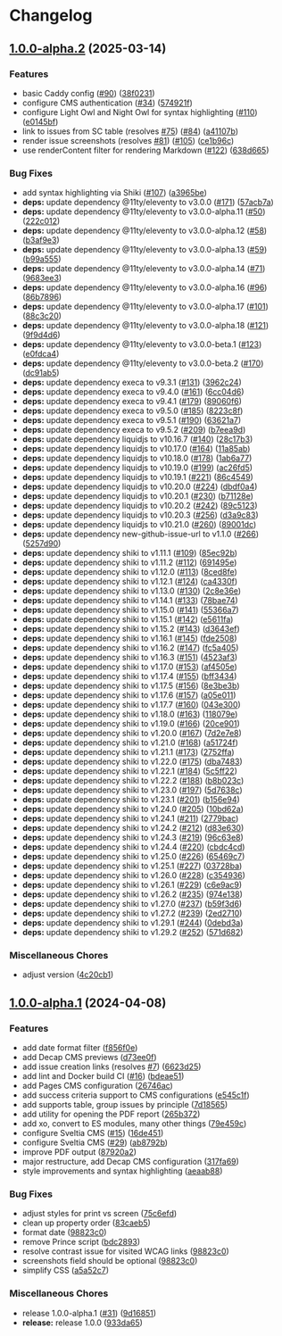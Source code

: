 # Changelog

## [1.0.0-alpha.2](https://github.com/inclusive-design/idrc-wcag-reporter/compare/v1.0.0-alpha.1...v1.0.0-alpha.2) (2025-03-14)


### Features

* basic Caddy config ([#90](https://github.com/inclusive-design/idrc-wcag-reporter/issues/90)) ([38f0231](https://github.com/inclusive-design/idrc-wcag-reporter/commit/38f02318a01cbdf9ffdaafe6a69126a9100b557b))
* configure CMS authentication ([#34](https://github.com/inclusive-design/idrc-wcag-reporter/issues/34)) ([574921f](https://github.com/inclusive-design/idrc-wcag-reporter/commit/574921fea98c5e1bf94dbea511a030a08e63303f))
* configure Light Owl and Night Owl for syntax highlighting ([#110](https://github.com/inclusive-design/idrc-wcag-reporter/issues/110)) ([e0145bf](https://github.com/inclusive-design/idrc-wcag-reporter/commit/e0145bf7753b80675a63bfa9e60e1f0bbf352a1c))
* link to issues from SC table (resolves [#75](https://github.com/inclusive-design/idrc-wcag-reporter/issues/75)) ([#84](https://github.com/inclusive-design/idrc-wcag-reporter/issues/84)) ([a41107b](https://github.com/inclusive-design/idrc-wcag-reporter/commit/a41107b7941b112ba2b1ea29f8c88a7b1a546a34))
* render issue screenshots (resolves [#81](https://github.com/inclusive-design/idrc-wcag-reporter/issues/81)) ([#105](https://github.com/inclusive-design/idrc-wcag-reporter/issues/105)) ([ce1b96c](https://github.com/inclusive-design/idrc-wcag-reporter/commit/ce1b96ce91b72b09ef86d18c384af467b475b705))
* use renderContent filter for rendering Markdown ([#122](https://github.com/inclusive-design/idrc-wcag-reporter/issues/122)) ([638d665](https://github.com/inclusive-design/idrc-wcag-reporter/commit/638d665e79fce291b46ffc93e0647124ee1c9010))


### Bug Fixes

* add syntax highlighting via Shiki ([#107](https://github.com/inclusive-design/idrc-wcag-reporter/issues/107)) ([a3965be](https://github.com/inclusive-design/idrc-wcag-reporter/commit/a3965be4019276fc3dfdaebeddfb1ab40a806803))
* **deps:** update dependency @11ty/eleventy to v3.0.0 ([#171](https://github.com/inclusive-design/idrc-wcag-reporter/issues/171)) ([57acb7a](https://github.com/inclusive-design/idrc-wcag-reporter/commit/57acb7adbe0b02bebd1f6030b4cc225fac7cb55d))
* **deps:** update dependency @11ty/eleventy to v3.0.0-alpha.11 ([#50](https://github.com/inclusive-design/idrc-wcag-reporter/issues/50)) ([222c012](https://github.com/inclusive-design/idrc-wcag-reporter/commit/222c0124b22208ee1a53a6de85ee28559736c190))
* **deps:** update dependency @11ty/eleventy to v3.0.0-alpha.12 ([#58](https://github.com/inclusive-design/idrc-wcag-reporter/issues/58)) ([b3af9e3](https://github.com/inclusive-design/idrc-wcag-reporter/commit/b3af9e3ad4f53d341fd23dd1277191a59454901a))
* **deps:** update dependency @11ty/eleventy to v3.0.0-alpha.13 ([#59](https://github.com/inclusive-design/idrc-wcag-reporter/issues/59)) ([b99a555](https://github.com/inclusive-design/idrc-wcag-reporter/commit/b99a5552f088e372ecf78fd3432ecdcc4771a40a))
* **deps:** update dependency @11ty/eleventy to v3.0.0-alpha.14 ([#71](https://github.com/inclusive-design/idrc-wcag-reporter/issues/71)) ([9683ee3](https://github.com/inclusive-design/idrc-wcag-reporter/commit/9683ee326555cd067fc0aa0d9e142ee07400e16c))
* **deps:** update dependency @11ty/eleventy to v3.0.0-alpha.16 ([#96](https://github.com/inclusive-design/idrc-wcag-reporter/issues/96)) ([86b7896](https://github.com/inclusive-design/idrc-wcag-reporter/commit/86b7896d0346281b70d62f29d3bd17f78e74558b))
* **deps:** update dependency @11ty/eleventy to v3.0.0-alpha.17 ([#101](https://github.com/inclusive-design/idrc-wcag-reporter/issues/101)) ([88c3c20](https://github.com/inclusive-design/idrc-wcag-reporter/commit/88c3c20e78445f12bcceef2a99f3cb3af07dd0d1))
* **deps:** update dependency @11ty/eleventy to v3.0.0-alpha.18 ([#121](https://github.com/inclusive-design/idrc-wcag-reporter/issues/121)) ([9f9d4d6](https://github.com/inclusive-design/idrc-wcag-reporter/commit/9f9d4d6159ab19923300dadbdb8b733738275fe5))
* **deps:** update dependency @11ty/eleventy to v3.0.0-beta.1 ([#123](https://github.com/inclusive-design/idrc-wcag-reporter/issues/123)) ([e0fdca4](https://github.com/inclusive-design/idrc-wcag-reporter/commit/e0fdca431503a68896b1e4fda9dac61fcaf0891b))
* **deps:** update dependency @11ty/eleventy to v3.0.0-beta.2 ([#170](https://github.com/inclusive-design/idrc-wcag-reporter/issues/170)) ([dc91ab5](https://github.com/inclusive-design/idrc-wcag-reporter/commit/dc91ab5452567bf9dc6be044cb736b4179c56df9))
* **deps:** update dependency execa to v9.3.1 ([#131](https://github.com/inclusive-design/idrc-wcag-reporter/issues/131)) ([3962c24](https://github.com/inclusive-design/idrc-wcag-reporter/commit/3962c2478216e2ce423b8b2e9db25d412fe93533))
* **deps:** update dependency execa to v9.4.0 ([#161](https://github.com/inclusive-design/idrc-wcag-reporter/issues/161)) ([6cc04d6](https://github.com/inclusive-design/idrc-wcag-reporter/commit/6cc04d6594e2f860d25b7430a085dcb5590b8baa))
* **deps:** update dependency execa to v9.4.1 ([#179](https://github.com/inclusive-design/idrc-wcag-reporter/issues/179)) ([89060f6](https://github.com/inclusive-design/idrc-wcag-reporter/commit/89060f61df46c4477ae4876d474e1669a04e0c38))
* **deps:** update dependency execa to v9.5.0 ([#185](https://github.com/inclusive-design/idrc-wcag-reporter/issues/185)) ([8223c8f](https://github.com/inclusive-design/idrc-wcag-reporter/commit/8223c8f3449d02554b556862e734dd0feba2054a))
* **deps:** update dependency execa to v9.5.1 ([#190](https://github.com/inclusive-design/idrc-wcag-reporter/issues/190)) ([63621a7](https://github.com/inclusive-design/idrc-wcag-reporter/commit/63621a790503619c9030b9f1fde2422afbe2c89e))
* **deps:** update dependency execa to v9.5.2 ([#209](https://github.com/inclusive-design/idrc-wcag-reporter/issues/209)) ([b7eea9d](https://github.com/inclusive-design/idrc-wcag-reporter/commit/b7eea9de47410e352961d94655674309ec87f1d4))
* **deps:** update dependency liquidjs to v10.16.7 ([#140](https://github.com/inclusive-design/idrc-wcag-reporter/issues/140)) ([28c17b3](https://github.com/inclusive-design/idrc-wcag-reporter/commit/28c17b3e042ca9c28ccdf8bee67627f47d4d56e0))
* **deps:** update dependency liquidjs to v10.17.0 ([#164](https://github.com/inclusive-design/idrc-wcag-reporter/issues/164)) ([11a85ab](https://github.com/inclusive-design/idrc-wcag-reporter/commit/11a85ab3de0262b9af103541a683aca469cad585))
* **deps:** update dependency liquidjs to v10.18.0 ([#178](https://github.com/inclusive-design/idrc-wcag-reporter/issues/178)) ([1ab6a77](https://github.com/inclusive-design/idrc-wcag-reporter/commit/1ab6a77ecfd19c16c45d677ae2750aa6b6ef7ce7))
* **deps:** update dependency liquidjs to v10.19.0 ([#199](https://github.com/inclusive-design/idrc-wcag-reporter/issues/199)) ([ac26fd5](https://github.com/inclusive-design/idrc-wcag-reporter/commit/ac26fd5141c8ae9074afe24d9c75222b142d8ce7))
* **deps:** update dependency liquidjs to v10.19.1 ([#221](https://github.com/inclusive-design/idrc-wcag-reporter/issues/221)) ([86c4549](https://github.com/inclusive-design/idrc-wcag-reporter/commit/86c454925e3849476c1f176dd1c688a6bda80922))
* **deps:** update dependency liquidjs to v10.20.0 ([#224](https://github.com/inclusive-design/idrc-wcag-reporter/issues/224)) ([dbdf0a4](https://github.com/inclusive-design/idrc-wcag-reporter/commit/dbdf0a4dcea1e4dddb08af555b3329c2865a96d9))
* **deps:** update dependency liquidjs to v10.20.1 ([#230](https://github.com/inclusive-design/idrc-wcag-reporter/issues/230)) ([b71128e](https://github.com/inclusive-design/idrc-wcag-reporter/commit/b71128e8099d9045fc78f45a19d97effccd03ec1))
* **deps:** update dependency liquidjs to v10.20.2 ([#242](https://github.com/inclusive-design/idrc-wcag-reporter/issues/242)) ([89c5123](https://github.com/inclusive-design/idrc-wcag-reporter/commit/89c512311e34c98da7fac323f50e7a52999d2e92))
* **deps:** update dependency liquidjs to v10.20.3 ([#256](https://github.com/inclusive-design/idrc-wcag-reporter/issues/256)) ([d3a9c83](https://github.com/inclusive-design/idrc-wcag-reporter/commit/d3a9c83487c0f9a1bcb1f5cd74546e7b65110cbc))
* **deps:** update dependency liquidjs to v10.21.0 ([#260](https://github.com/inclusive-design/idrc-wcag-reporter/issues/260)) ([89001dc](https://github.com/inclusive-design/idrc-wcag-reporter/commit/89001dce103058ecb90eea92e0d385dc52abc164))
* **deps:** update dependency new-github-issue-url to v1.1.0 ([#266](https://github.com/inclusive-design/idrc-wcag-reporter/issues/266)) ([5257d90](https://github.com/inclusive-design/idrc-wcag-reporter/commit/5257d90399c1da4d236b3923fcb8e0be0d36ed38))
* **deps:** update dependency shiki to v1.11.1 ([#109](https://github.com/inclusive-design/idrc-wcag-reporter/issues/109)) ([85ec92b](https://github.com/inclusive-design/idrc-wcag-reporter/commit/85ec92bdb0cde3f090f4ddaeedfcda2a136591da))
* **deps:** update dependency shiki to v1.11.2 ([#112](https://github.com/inclusive-design/idrc-wcag-reporter/issues/112)) ([691495e](https://github.com/inclusive-design/idrc-wcag-reporter/commit/691495e455833e30974b7c203a6635d191581854))
* **deps:** update dependency shiki to v1.12.0 ([#113](https://github.com/inclusive-design/idrc-wcag-reporter/issues/113)) ([8ced8fe](https://github.com/inclusive-design/idrc-wcag-reporter/commit/8ced8fec4efd0e5991b76ca64425ead95809caed))
* **deps:** update dependency shiki to v1.12.1 ([#124](https://github.com/inclusive-design/idrc-wcag-reporter/issues/124)) ([ca4330f](https://github.com/inclusive-design/idrc-wcag-reporter/commit/ca4330f9097d6b6c5d2e1cae0d72d05de91bba72))
* **deps:** update dependency shiki to v1.13.0 ([#130](https://github.com/inclusive-design/idrc-wcag-reporter/issues/130)) ([2c8e36e](https://github.com/inclusive-design/idrc-wcag-reporter/commit/2c8e36ebba1edc9965cd314d6de19709f77bf919))
* **deps:** update dependency shiki to v1.14.1 ([#133](https://github.com/inclusive-design/idrc-wcag-reporter/issues/133)) ([78bae74](https://github.com/inclusive-design/idrc-wcag-reporter/commit/78bae74e2e069380b2b149eb265c645614fcb586))
* **deps:** update dependency shiki to v1.15.0 ([#141](https://github.com/inclusive-design/idrc-wcag-reporter/issues/141)) ([55366a7](https://github.com/inclusive-design/idrc-wcag-reporter/commit/55366a7bab91a21c21628e72bb0c13e9d28acf27))
* **deps:** update dependency shiki to v1.15.1 ([#142](https://github.com/inclusive-design/idrc-wcag-reporter/issues/142)) ([e5611fa](https://github.com/inclusive-design/idrc-wcag-reporter/commit/e5611fa51abaf8de7453848a974a2e4e0cbbb03f))
* **deps:** update dependency shiki to v1.15.2 ([#143](https://github.com/inclusive-design/idrc-wcag-reporter/issues/143)) ([d3643ef](https://github.com/inclusive-design/idrc-wcag-reporter/commit/d3643ef16e65757a5ead6f07bf74bb2e5ef1abec))
* **deps:** update dependency shiki to v1.16.1 ([#145](https://github.com/inclusive-design/idrc-wcag-reporter/issues/145)) ([fde2508](https://github.com/inclusive-design/idrc-wcag-reporter/commit/fde2508571d0cb777d7eb9f828be25120ee6c3d6))
* **deps:** update dependency shiki to v1.16.2 ([#147](https://github.com/inclusive-design/idrc-wcag-reporter/issues/147)) ([fc5a405](https://github.com/inclusive-design/idrc-wcag-reporter/commit/fc5a4059d24d9c81f1860c16c277e6ac489519db))
* **deps:** update dependency shiki to v1.16.3 ([#151](https://github.com/inclusive-design/idrc-wcag-reporter/issues/151)) ([4523af3](https://github.com/inclusive-design/idrc-wcag-reporter/commit/4523af3901362bba61e00acd6703a5ae10f5de97))
* **deps:** update dependency shiki to v1.17.0 ([#153](https://github.com/inclusive-design/idrc-wcag-reporter/issues/153)) ([af4505e](https://github.com/inclusive-design/idrc-wcag-reporter/commit/af4505ed23cdd8c73e8a2d20afcdac1dbec56fc8))
* **deps:** update dependency shiki to v1.17.4 ([#155](https://github.com/inclusive-design/idrc-wcag-reporter/issues/155)) ([bff3434](https://github.com/inclusive-design/idrc-wcag-reporter/commit/bff343418f8ad48646dcbca0823ed1561db03e4b))
* **deps:** update dependency shiki to v1.17.5 ([#156](https://github.com/inclusive-design/idrc-wcag-reporter/issues/156)) ([8e3be3b](https://github.com/inclusive-design/idrc-wcag-reporter/commit/8e3be3b27d919df906d820880f820c9d9e886cf7))
* **deps:** update dependency shiki to v1.17.6 ([#157](https://github.com/inclusive-design/idrc-wcag-reporter/issues/157)) ([a05e011](https://github.com/inclusive-design/idrc-wcag-reporter/commit/a05e01108b1fcbf2ffbaa8c2315f213bf26f4917))
* **deps:** update dependency shiki to v1.17.7 ([#160](https://github.com/inclusive-design/idrc-wcag-reporter/issues/160)) ([043e300](https://github.com/inclusive-design/idrc-wcag-reporter/commit/043e300cd47f8693edb00eb7b16533e246167504))
* **deps:** update dependency shiki to v1.18.0 ([#163](https://github.com/inclusive-design/idrc-wcag-reporter/issues/163)) ([118079e](https://github.com/inclusive-design/idrc-wcag-reporter/commit/118079e65b1555ba5c8e5ba647f3c1f12ce36eb9))
* **deps:** update dependency shiki to v1.19.0 ([#166](https://github.com/inclusive-design/idrc-wcag-reporter/issues/166)) ([20ce901](https://github.com/inclusive-design/idrc-wcag-reporter/commit/20ce90155349ceb9b1b8743daceba097601746d0))
* **deps:** update dependency shiki to v1.20.0 ([#167](https://github.com/inclusive-design/idrc-wcag-reporter/issues/167)) ([7d2e7e8](https://github.com/inclusive-design/idrc-wcag-reporter/commit/7d2e7e87e2481ec4a80a5451440724e17dd802c2))
* **deps:** update dependency shiki to v1.21.0 ([#168](https://github.com/inclusive-design/idrc-wcag-reporter/issues/168)) ([a51724f](https://github.com/inclusive-design/idrc-wcag-reporter/commit/a51724f0681c08612e30d4f237fab900ec0cb2e2))
* **deps:** update dependency shiki to v1.21.1 ([#173](https://github.com/inclusive-design/idrc-wcag-reporter/issues/173)) ([2752ffa](https://github.com/inclusive-design/idrc-wcag-reporter/commit/2752ffadad45b53c32d27e87cf7154abeccc98d7))
* **deps:** update dependency shiki to v1.22.0 ([#175](https://github.com/inclusive-design/idrc-wcag-reporter/issues/175)) ([dba7483](https://github.com/inclusive-design/idrc-wcag-reporter/commit/dba7483bbc1d7cf43295c8eb0a2993c8dfa8f5ca))
* **deps:** update dependency shiki to v1.22.1 ([#184](https://github.com/inclusive-design/idrc-wcag-reporter/issues/184)) ([5c5ff22](https://github.com/inclusive-design/idrc-wcag-reporter/commit/5c5ff2293828dc90a7417b22a445b48656ae0abe))
* **deps:** update dependency shiki to v1.22.2 ([#188](https://github.com/inclusive-design/idrc-wcag-reporter/issues/188)) ([b8b023c](https://github.com/inclusive-design/idrc-wcag-reporter/commit/b8b023c9073d427e583eb5d37dfd008d3396f0e9))
* **deps:** update dependency shiki to v1.23.0 ([#197](https://github.com/inclusive-design/idrc-wcag-reporter/issues/197)) ([5d7638c](https://github.com/inclusive-design/idrc-wcag-reporter/commit/5d7638c2a549f0397cc05c63da330970bd6218d1))
* **deps:** update dependency shiki to v1.23.1 ([#201](https://github.com/inclusive-design/idrc-wcag-reporter/issues/201)) ([b156e94](https://github.com/inclusive-design/idrc-wcag-reporter/commit/b156e942b6086648aba5b3e34005b9c987b2f253))
* **deps:** update dependency shiki to v1.24.0 ([#205](https://github.com/inclusive-design/idrc-wcag-reporter/issues/205)) ([10bd62a](https://github.com/inclusive-design/idrc-wcag-reporter/commit/10bd62a1a39a9da8b1fa45545a2794674d6679ca))
* **deps:** update dependency shiki to v1.24.1 ([#211](https://github.com/inclusive-design/idrc-wcag-reporter/issues/211)) ([2779bac](https://github.com/inclusive-design/idrc-wcag-reporter/commit/2779bacde873c6a6f305a84bdff837e496b287f9))
* **deps:** update dependency shiki to v1.24.2 ([#212](https://github.com/inclusive-design/idrc-wcag-reporter/issues/212)) ([d83e630](https://github.com/inclusive-design/idrc-wcag-reporter/commit/d83e630bfd4aa5b4a047585c120eb76cc74b13ef))
* **deps:** update dependency shiki to v1.24.3 ([#219](https://github.com/inclusive-design/idrc-wcag-reporter/issues/219)) ([96c63e8](https://github.com/inclusive-design/idrc-wcag-reporter/commit/96c63e85a2090263dde5908dbed05fdc8c0ada48))
* **deps:** update dependency shiki to v1.24.4 ([#220](https://github.com/inclusive-design/idrc-wcag-reporter/issues/220)) ([cbdc4cd](https://github.com/inclusive-design/idrc-wcag-reporter/commit/cbdc4cdc39446aa107202f89892ba62c2fa98099))
* **deps:** update dependency shiki to v1.25.0 ([#226](https://github.com/inclusive-design/idrc-wcag-reporter/issues/226)) ([65469c7](https://github.com/inclusive-design/idrc-wcag-reporter/commit/65469c7ffb2aa78bcef5f4b7f2f4f19d2ac12d40))
* **deps:** update dependency shiki to v1.25.1 ([#227](https://github.com/inclusive-design/idrc-wcag-reporter/issues/227)) ([03728ba](https://github.com/inclusive-design/idrc-wcag-reporter/commit/03728baad33a2299c17ee12d12f8f5ada1596402))
* **deps:** update dependency shiki to v1.26.0 ([#228](https://github.com/inclusive-design/idrc-wcag-reporter/issues/228)) ([c354936](https://github.com/inclusive-design/idrc-wcag-reporter/commit/c35493634aa857321ee2cf48b81f1e9ee1d2803e))
* **deps:** update dependency shiki to v1.26.1 ([#229](https://github.com/inclusive-design/idrc-wcag-reporter/issues/229)) ([c6e9ac9](https://github.com/inclusive-design/idrc-wcag-reporter/commit/c6e9ac9ca9c23bd4714f07121c7f097c3ca65efe))
* **deps:** update dependency shiki to v1.26.2 ([#235](https://github.com/inclusive-design/idrc-wcag-reporter/issues/235)) ([974e138](https://github.com/inclusive-design/idrc-wcag-reporter/commit/974e13834ad0adcf3b8e06f907520022a5a75afa))
* **deps:** update dependency shiki to v1.27.0 ([#237](https://github.com/inclusive-design/idrc-wcag-reporter/issues/237)) ([b59f3d6](https://github.com/inclusive-design/idrc-wcag-reporter/commit/b59f3d64d3af06d04d441befcda8c4f584198422))
* **deps:** update dependency shiki to v1.27.2 ([#239](https://github.com/inclusive-design/idrc-wcag-reporter/issues/239)) ([2ed2710](https://github.com/inclusive-design/idrc-wcag-reporter/commit/2ed2710bc365cfb24b331977b0bfcedb2482c055))
* **deps:** update dependency shiki to v1.29.1 ([#244](https://github.com/inclusive-design/idrc-wcag-reporter/issues/244)) ([0debd3a](https://github.com/inclusive-design/idrc-wcag-reporter/commit/0debd3ae9eb2a4d2127995c0af5999fc1a4e9f76))
* **deps:** update dependency shiki to v1.29.2 ([#252](https://github.com/inclusive-design/idrc-wcag-reporter/issues/252)) ([571d682](https://github.com/inclusive-design/idrc-wcag-reporter/commit/571d682d7676a0da00ea8df001701f12a0115d19))


### Miscellaneous Chores

* adjust version ([4c20cb1](https://github.com/inclusive-design/idrc-wcag-reporter/commit/4c20cb1304e7ae74b3897cf813e7579750fb4878))

## [1.0.0-alpha.1](https://github.com/inclusive-design/idrc-wcag-reporter/compare/v0.0.1...v1.0.0-alpha.1) (2024-04-08)


### Features

* add date format filter ([f856f0e](https://github.com/inclusive-design/idrc-wcag-reporter/commit/f856f0ef04527405c372f4a653bc724c8cc844c2))
* add Decap CMS previews ([d73ee0f](https://github.com/inclusive-design/idrc-wcag-reporter/commit/d73ee0ff63929423470c0a541ce4978c82fa0e46))
* add issue creation links (resolves [#7](https://github.com/inclusive-design/idrc-wcag-reporter/issues/7)) ([6623d25](https://github.com/inclusive-design/idrc-wcag-reporter/commit/6623d25553bf20ccb73d3382cc974c96ca484260))
* add lint and Docker build CI ([#16](https://github.com/inclusive-design/idrc-wcag-reporter/issues/16)) ([bdeae51](https://github.com/inclusive-design/idrc-wcag-reporter/commit/bdeae510575acfda0ca76dea7da9dfb8098b107f))
* add Pages CMS configuration ([26746ac](https://github.com/inclusive-design/idrc-wcag-reporter/commit/26746ac8f88a5737269cc3631f495d81142563e8))
* add success criteria support to CMS configurations ([e545c1f](https://github.com/inclusive-design/idrc-wcag-reporter/commit/e545c1f22713c58e95e58350a649acceefd83fa0))
* add supports table, group issues by principle ([7d18565](https://github.com/inclusive-design/idrc-wcag-reporter/commit/7d18565cf9a3ba27a92f2ad06ed0f1727ee9a546))
* add utility for opening the PDF report ([265b372](https://github.com/inclusive-design/idrc-wcag-reporter/commit/265b372a939764f5acacb1dfdbad68e8552304d8))
* add xo, convert to ES modules, many other things ([79e459c](https://github.com/inclusive-design/idrc-wcag-reporter/commit/79e459c55bebc2f502fcd1c0db5e7e9d52065cae))
* configure Sveltia CMS ([#15](https://github.com/inclusive-design/idrc-wcag-reporter/issues/15)) ([16de451](https://github.com/inclusive-design/idrc-wcag-reporter/commit/16de4515712966e05541f0b12b9215907a84d645))
* configure Sveltia CMS ([#29](https://github.com/inclusive-design/idrc-wcag-reporter/issues/29)) ([ab8792b](https://github.com/inclusive-design/idrc-wcag-reporter/commit/ab8792bc49c4abd3a68b07e6b1fc60ebd3358205))
* improve PDF output ([87920a2](https://github.com/inclusive-design/idrc-wcag-reporter/commit/87920a2aedbc43590f5a6cdb264bd799a6029fbb))
* major restructure, add Decap CMS configuration ([317fa69](https://github.com/inclusive-design/idrc-wcag-reporter/commit/317fa6995e87f6719b00111cd4630b4d9f70dcff))
* style improvements and syntax highlighting ([aeaab88](https://github.com/inclusive-design/idrc-wcag-reporter/commit/aeaab88aaa5d9adfb957a082feacc6dab12166cd))


### Bug Fixes

* adjust styles for print vs screen ([75c6efd](https://github.com/inclusive-design/idrc-wcag-reporter/commit/75c6efde6902f463a6598c36e8c68b1dcfa89992))
* clean up property order ([83caeb5](https://github.com/inclusive-design/idrc-wcag-reporter/commit/83caeb5a3662cb615d54a92db97633dc89732e3c))
* format date ([98823c0](https://github.com/inclusive-design/idrc-wcag-reporter/commit/98823c086fe543a3311fcaad699090ea547640b1))
* remove Prince script ([bdc2893](https://github.com/inclusive-design/idrc-wcag-reporter/commit/bdc2893573ab37fe90a41d5c68cff6ed5458a178))
* resolve contrast issue for visited WCAG links ([98823c0](https://github.com/inclusive-design/idrc-wcag-reporter/commit/98823c086fe543a3311fcaad699090ea547640b1))
* screenshots field should be optional ([98823c0](https://github.com/inclusive-design/idrc-wcag-reporter/commit/98823c086fe543a3311fcaad699090ea547640b1))
* simplify CSS ([a5a52c7](https://github.com/inclusive-design/idrc-wcag-reporter/commit/a5a52c7062a3a6194d420154d8d5f93fa60269c1))


### Miscellaneous Chores

* release 1.0.0-alpha.1 ([#31](https://github.com/inclusive-design/idrc-wcag-reporter/issues/31)) ([9d16851](https://github.com/inclusive-design/idrc-wcag-reporter/commit/9d168518bd41c828184ad87a58b7faeedafe4f66))
* **release:** release 1.0.0 ([933da65](https://github.com/inclusive-design/idrc-wcag-reporter/commit/933da6566b81410b582c9911f5ccca7d02e1587c))

